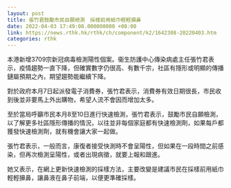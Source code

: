 ```yaml
---
layout: post
title: 張竹君鼓勵市民自願檢測　採樣前用紙巾輕輕擤鼻
date: 2022-04-03 17:49:08.000000000 +08:00
link: https://news.rthk.hk/rthk/ch/component/k2/1642308-20220403.htm
categories: rthk
---
```


本港新增3709宗新冠病毒檢測陽性個案。衞生防護中心傳染病處主任張竹君表示，疫情趨勢一直下降，但確實數字仍很高、有數千宗，社區有隱形或明顯的傳播鏈屬預期之內，期望趨勢能繼續下降。

對於政府本月7日起派發電子消費券，張竹君表示，消費券有效日期很長，市民收到後並非要馬上外出購物，希望人流不會因而增加太多。

至於當局呼籲市民本月8至10日進行快速檢測，張竹君表示，鼓勵市民自願檢測，以了解更多社區隱形傳播的情況，以往並非每個家庭都有快速檢測劑，如果每戶都獲發快速檢測劑，就有機會讓大家一起做。

張竹君表示，一般而言，康復者接受快測時不會呈陽性，但如果在一段時間之前感染，但再次檢測呈陽性，或者出現病徵，就要上報和跟進。

她又表示，在網上更新快速檢測的採樣方法，主要改變是建議市民在採樣前用紙巾輕輕擤鼻，讓鼻液在鼻子前端，以便更準確採樣。
